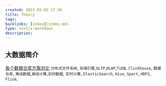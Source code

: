 ```yaml
---
created: 2021-02-02 17:36
title: Theory
tags:
backlinks: [index](index.md)
type: text/x-markdown
description: 
---
```

## 大数据简介
[各个数据仓库方案对比](https://rabbitai.cn/article/detail/61/)  `分布式文件系统`, `存储引擎`,`OLTP`,`OLAP`,`TiDB`, `Clickhouse`, `数据仓库`, `离线数据`,`离线计算`,`实时数据`, `实时计算`, `ElasticSearch`, `Hive`, `Spart`, `HDFS`, `Flink`.

